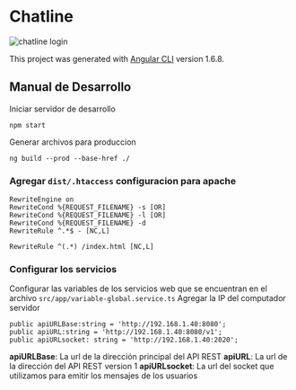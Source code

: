 # Chatline

![chatline login](http://i64.tinypic.com/fu496h.png)

This project was generated with [Angular CLI](https://github.com/angular/angular-cli) version 1.6.8.

## Manual de Desarrollo
Iniciar servidor de desarrollo

	npm start

Generar archivos para produccion

	ng build --prod --base-href ./

### Agregar `dist/.htaccess` configuracion para apache

	RewriteEngine on
	RewriteCond %{REQUEST_FILENAME} -s [OR]
	RewriteCond %{REQUEST_FILENAME} -l [OR]
	RewriteCond %{REQUEST_FILENAME} -d
	RewriteRule ^.*$ - [NC,L]
	 
	RewriteRule ^(.*) /index.html [NC,L] 

### Configurar los servicios
Configurar las variables de los servicios web que se encuentran en el archivo `src/app/variable-global.service.ts`
Agregar la IP del computador servidor

	public apiURLBase:string = 'http://192.168.1.40:8080';
	public apiURL:string = 'http://192.168.1.40:8080/v1';
	public apiURLsocket: string = 'http://192.168.1.40:2020';

**apiURLBase**: La url de la dirección principal del API REST
**apiURL**: La url de la dirección del API REST version 1
**apiURLsocket**: La url del socket que utilizamos para emitir los mensajes de los usuarios